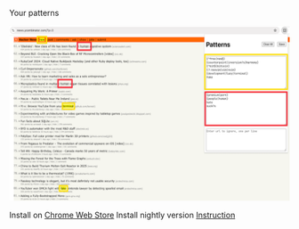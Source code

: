 Your patterns

![screenshot](screenshot.png) 

Install on [Chrome Web Store](https://chromewebstore.google.com/detail/keyword-highlighter/ibhfgfpimcdfkegpicolnknicecahcph) 
Install nightly version [Instruction](INSTALL.md) 
